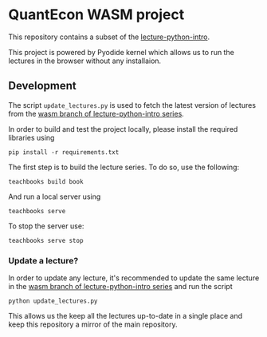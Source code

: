 # QuantEcon WASM project

This repository contains a subset of the [lecture-python-intro](https://intro.quantecon.org/intro.html).

This project is powered by Pyodide kernel which allows us to run the lectures in the browser without
any installaion.

## Development

The script `update_lectures.py` is used to fetch the latest version of lectures from the
[wasm branch of lecture-python-intro series](https://github.com/QuantEcon/lecture-python-intro/tree/wasm).

In order to build and test the project locally, please install the required libraries using
```
pip install -r requirements.txt
```

The first step is to build the lecture series. To do so, use the following:
```
teachbooks build book
```

And run a local server using
```
teachbooks serve
```

To stop the server use:
```
teachbooks serve stop
```

### Update a lecture?

In order to update any lecture, it's recommended to update the same lecture in the
[wasm branch of lecture-python-intro series](https://github.com/QuantEcon/lecture-python-intro/tree/wasm) and 
run the script
```
python update_lectures.py
```

This allows us the keep all the lectures up-to-date in a single place and keep this repository a mirror of the 
main repository.
